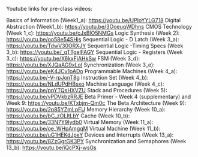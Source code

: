 Youtube links for pre-class videos:

Basics of Information (Week1_a): https://youtu.be/UPIoYYLG718
Digital Abstraction (Week1_b): https://youtu.be/3OoeuqWDhns
CMOS Technology (Week 1_c): https://youtu.be/cJxBlO5NMGs
Logic Synthesis (Week 2): https://youtu.be/oo58e54SHjs
Sequential Logic - D Latch (Week 3_a): https://youtu.be/TdwV30ORXJY
Sequential Logic -Timing Specs (Week 3_b): https://youtu.be/_qTTgelFAGY
Sequential Logic - Registers (Week 3_c): https://youtu.be/X6kxFjAHkSw
FSM (Week 3_d): https://youtu.be/XJQaAG9xLoI
Synchronization (Week 3_e): https://youtu.be/eK4JCv1oADo
Programmable Machines (Week 4_a): https://youtu.be/-V-rpJonT8g
Instruction Set (Week 4_b): https://youtu.be/NLdUPdHBsxo
Machine Language (Week 4_c): https://youtu.be/ppYTQsHXVZU
Stack and Procedures (Week 5): https://youtu.be/vPDVkbzRRJE
Beta Primer - Week 4 (supplementary) and Week 9: https://youtu.be/KTxbjm-Qm0c
The Beta Architecture (Week 9): https://youtu.be/2p85YZmLpFU
Memory Hierarchy (Week 10_a): https://youtu.be/bC_zOLltLbY
Cache (Week 10_b): https://youtu.be/33N7Y9Iydb0
Virtual Memory (Week 11_a): https://youtu.be/oe_WHpAmgqM
Virtual Machine (Week 11_b): https://youtu.be/uG1HEKdJpxY
Devices and Interrupts (Week 13_a): https://youtu.be/8ZzGgrGK3PY
Synchronization and Semaphores (Week 13_b): https://youtu.be/iQcPXj-wsGs
